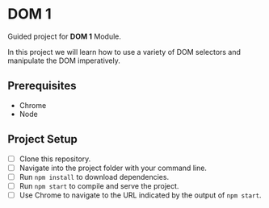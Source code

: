 # DOM 1

Guided project for **DOM 1** Module.

In this project we will learn how to use a variety of DOM selectors and manipulate the DOM imperatively.

## Prerequisites

- Chrome
- Node

## Project Setup

- [ ] Clone this repository.
- [ ] Navigate into the project folder with your command line.
- [ ] Run `npm install` to download dependencies.
- [ ] Run `npm start` to compile and serve the project.
- [ ] Use Chrome to navigate to the URL indicated by the output of `npm start`.

